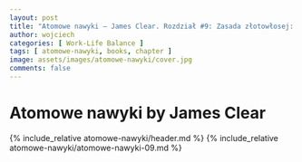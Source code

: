 ```yaml
---
layout: post
title: "Atomowe nawyki — James Clear. Rozdział #9: Zasada złotowłosej: jak podtrzymywać motywację w życiu prywatnym i w pracy"
author: wojciech
categories: [ Work-Life Balance ]
tags: [ atomowe-nawyki, books, chapter ]
image: assets/images/atomowe-nawyki/cover.jpg
comments: false
---
```


# Atomowe nawyki by James Clear

{% include_relative atomowe-nawyki/header.md %}
{% include_relative atomowe-nawyki/atomowe-nawyki-09.md %}
